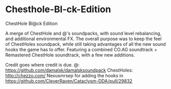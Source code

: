 # Chesthole-Bl-ck-Edition

ChestHole Bl@ck Edition

A merge of ChestHole and @'s soundpacks, with sound level rebalancing, and additional environmental FX.
The overall purpose was to keep the feel of ChestHoles soundpack, while still taking advantages of all the new sound hooks the game has to offer.
Featuring a combined CO.AG soundtrack + Remastered ChestHole soundtrack, with a few new additions.

Credit goes where credit is due.
@: https://github.com/damalsk/damalsksoundpack
ChestHoles: http://chezzo.com/
Nexusmrsep for adding the hooks in https://github.com/CleverRaven/Cataclysm-DDA/pull/29832


